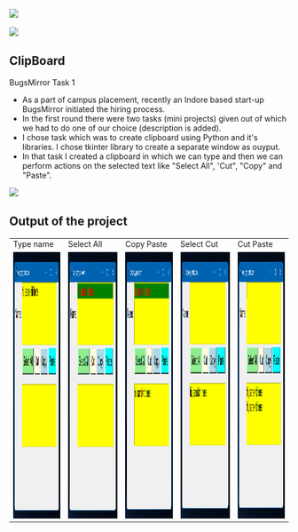 <a href="LICENSE"><img src="https://img.shields.io/badge/License-MIT-purple.svg?labelColor=303030" /></a>
<br />

![](https://i.imgur.com/waxVImv.png)

## ClipBoard

BugsMirror Task 1

* As a part of campus placement, recently an Indore based start-up BugsMirror initiated the hiring process.
* In the first round there were two tasks (mini projects) given out of which we had to do one of our choice (description is added).
* I chose task which was to create clipboard using Python and it's libraries. I chose tkinter library to create a separate window as ouyput.
* In that task I created a clipboard in which we can type and then we can perform actions on the selected text like "Select All", 'Cut", "Copy" and "Paste".

![](https://i.imgur.com/waxVImv.png)

## Output of the project

<table>
  <tr>
    <td>Type name</td>
     <td>Select All</td>
     <td>Copy Paste</td>
     <td>Select Cut</td>
     <td>Cut Paste</td>
  </tr>
  <tr>
    <td><img src="Output/Type.png" width=480 height=480></td>
    <td><img src="Output/Select All.png" width=480 height=480></td>
    <td><img src="Output/Copy Paste.png" width=480 height=480></td>
    <td><img src="Output/Cut.png" width=480 height=480></td>
    <td><img src="Output/Cut Paste.png" width=480 height=480></td>
  </tr>
 </table>
